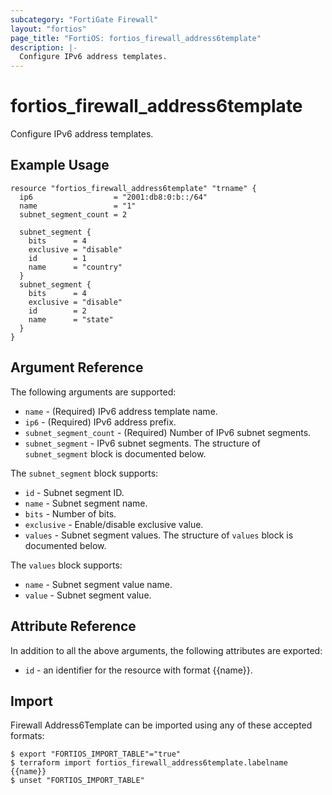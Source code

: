 ```yaml
---
subcategory: "FortiGate Firewall"
layout: "fortios"
page_title: "FortiOS: fortios_firewall_address6template"
description: |-
  Configure IPv6 address templates.
---
```


# fortios_firewall_address6template
Configure IPv6 address templates.

## Example Usage

```hcl
resource "fortios_firewall_address6template" "trname" {
  ip6                  = "2001:db8:0:b::/64"
  name                 = "1"
  subnet_segment_count = 2

  subnet_segment {
    bits      = 4
    exclusive = "disable"
    id        = 1
    name      = "country"
  }
  subnet_segment {
    bits      = 4
    exclusive = "disable"
    id        = 2
    name      = "state"
  }
}
```

## Argument Reference

The following arguments are supported:

* `name` - (Required) IPv6 address template name.
* `ip6` - (Required) IPv6 address prefix.
* `subnet_segment_count` - (Required) Number of IPv6 subnet segments.
* `subnet_segment` - IPv6 subnet segments. The structure of `subnet_segment` block is documented below.

The `subnet_segment` block supports:

* `id` - Subnet segment ID.
* `name` - Subnet segment name.
* `bits` - Number of bits.
* `exclusive` - Enable/disable exclusive value.
* `values` - Subnet segment values. The structure of `values` block is documented below.

The `values` block supports:

* `name` - Subnet segment value name.
* `value` - Subnet segment value.


## Attribute Reference

In addition to all the above arguments, the following attributes are exported:
* `id` - an identifier for the resource with format {{name}}.

## Import

Firewall Address6Template can be imported using any of these accepted formats:
```
$ export "FORTIOS_IMPORT_TABLE"="true"
$ terraform import fortios_firewall_address6template.labelname {{name}}
$ unset "FORTIOS_IMPORT_TABLE"
```
